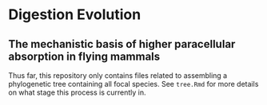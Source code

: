 Digestion Evolution
========

The mechanistic basis of higher paracellular absorption in flying mammals
-------

Thus far, this repository only contains files related to assembling a phylogenetic
tree containing all focal species. See `tree.Rmd` for more details on what stage this
process is currently in.